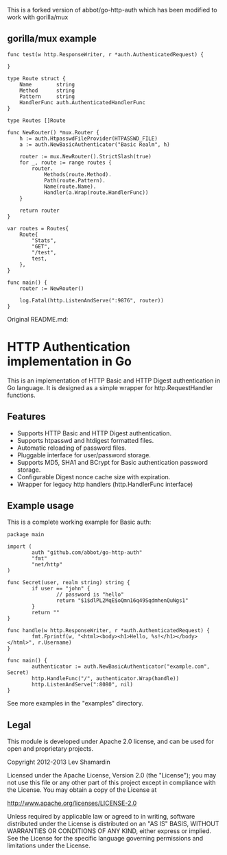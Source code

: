 This is a forked version of abbot/go-http-auth which has been modified to work with gorilla/mux

gorilla/mux example
-------------------

    func test(w http.ResponseWriter, r *auth.AuthenticatedRequest) {

    }

    type Route struct {
        Name        string
        Method      string
        Pattern     string
        HandlerFunc auth.AuthenticatedHandlerFunc
    }

    type Routes []Route

    func NewRouter() *mux.Router {
        h := auth.HtpasswdFileProvider(HTPASSWD_FILE)
        a := auth.NewBasicAuthenticator("Basic Realm", h)

        router := mux.NewRouter().StrictSlash(true)
        for _, route := range routes {
            router.
                Methods(route.Method).
                Path(route.Pattern).
                Name(route.Name).
                Handler(a.Wrap(route.HandlerFunc))
        }

        return router
    }

    var routes = Routes{
        Route{
            "Stats",
            "GET",
            "/test",
            test,
        },
    }

    func main() {
        router := NewRouter()

        log.Fatal(http.ListenAndServe(":9876", router))
    }


Original README.md:


HTTP Authentication implementation in Go
========================================

This is an implementation of HTTP Basic and HTTP Digest authentication
in Go language. It is designed as a simple wrapper for
http.RequestHandler functions.

Features
--------
 
 * Supports HTTP Basic and HTTP Digest authentication.
 * Supports htpasswd and htdigest formatted files.
 * Automatic reloading of password files.
 * Pluggable interface for user/password storage.
 * Supports MD5, SHA1 and BCrypt for Basic authentication password storage.
 * Configurable Digest nonce cache size with expiration.
 * Wrapper for legacy http handlers (http.HandlerFunc interface)
 
Example usage
-------------

This is a complete working example for Basic auth:

    package main

    import (
            auth "github.com/abbot/go-http-auth"
            "fmt"
            "net/http"
    )

    func Secret(user, realm string) string {
            if user == "john" {
                    // password is "hello"
                    return "$1$dlPL2MqE$oQmn16q49SqdmhenQuNgs1"
            }
            return ""
    }

    func handle(w http.ResponseWriter, r *auth.AuthenticatedRequest) {
            fmt.Fprintf(w, "<html><body><h1>Hello, %s!</h1></body></html>", r.Username)
    }

    func main() {
            authenticator := auth.NewBasicAuthenticator("example.com", Secret)
            http.HandleFunc("/", authenticator.Wrap(handle))
            http.ListenAndServe(":8080", nil)
    }

See more examples in the "examples" directory.

Legal
-----

This module is developed under Apache 2.0 license, and can be used for
open and proprietary projects.

Copyright 2012-2013 Lev Shamardin

Licensed under the Apache License, Version 2.0 (the "License"); you
may not use this file or any other part of this project except in
compliance with the License. You may obtain a copy of the License at

http://www.apache.org/licenses/LICENSE-2.0

Unless required by applicable law or agreed to in writing, software
distributed under the License is distributed on an "AS IS" BASIS,
WITHOUT WARRANTIES OR CONDITIONS OF ANY KIND, either express or
implied. See the License for the specific language governing
permissions and limitations under the License.
